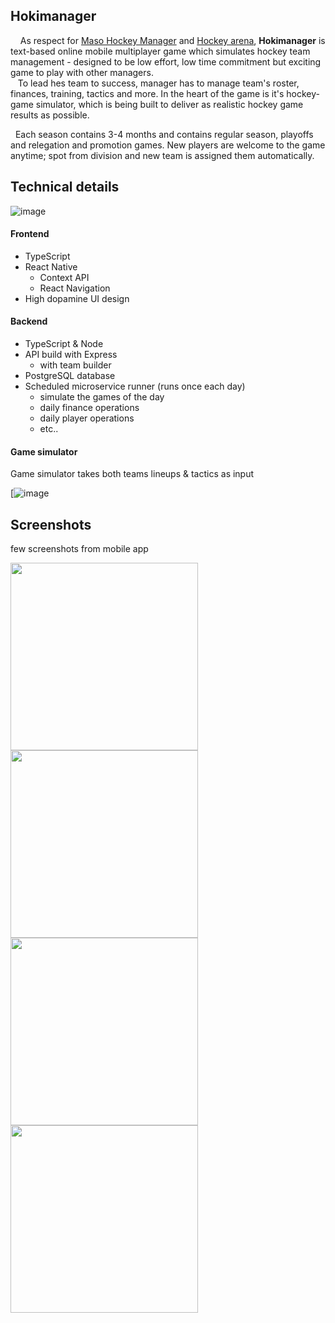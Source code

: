 ## Hokimanager

&nbsp; &nbsp; As respect for [Maso Hockey Manager](https://fi.wikipedia.org/wiki/MHM) and [Hockey arena](https://www.hockeyarena.net/en/), __Hokimanager__ is text-based online mobile multiplayer game which simulates hockey team management - designed to be low effort, low time commitment but exciting game to play with other managers. <br>
&nbsp;&nbsp;   To lead hes team to success, manager has to manage team's roster, finances, training, tactics and more. In the heart of the game is it's hockey-game simulator, which is being built to deliver as realistic hockey game results as possible.

&nbsp;&nbsp;Each season contains 3-4 months and contains regular season, playoffs and relegation and promotion games. New players are welcome to the game anytime; spot from division and new team is assigned them automatically. 

## Technical details

![image](https://github.com/svhein/Hokimanager-public/blob/main/images/Hokimanager_block_diagram.jpg)

#### Frontend

- TypeScript
- React Native
  - Context API
  - React Navigation
- High dopamine UI design

#### Backend

- TypeScript & Node
- API build with Express
  - with team builder
- PostgreSQL database
- Scheduled microservice runner (runs once each day)
  - simulate the games of the day
  - daily finance operations
  - daily player operations
  - etc..

#### Game simulator

Game simulator takes both teams lineups & tactics as input

[![image](https://github.com/svhein/Hokimanager-public/blob/main/images/GameSimulator_diagram.jpg)


## Screenshots

few screenshots from mobile app
<p float="left">
<img src='https://github.com/svhein/Hokimanager-public/blob/main/images/LineupView.jpg' width='300'>
<img src='https://github.com/svhein/Hokimanager-public/blob/main/images/ResultCenterScreen.jpg' width='300'>
<img src='https://github.com/svhein/Hokimanager-public/blob/main/images/GameScreen1.jpg' width='300'>
<img src='https://github.com/svhein/Hokimanager-public/blob/main/images/GameScreen2.jpg' width='300'>
</p>

